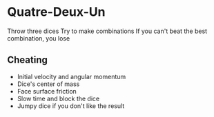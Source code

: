 # Quatre-Deux-Un

Throw three dices
Try to make combinations
If you can't beat the best combination, you lose

## Cheating

- Initial velocity and angular momentum
- Dice's center of mass
- Face surface friction
- Slow time and block the dice
- Jumpy dice if you don't like the result
